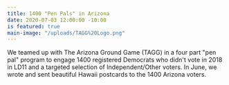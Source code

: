 ```yaml
---
title: 1400 "Pen Pals" in Arizona
date: 2020-07-03 12:00:00 -10:00
is featured: true
main-image: "/uploads/TAGG%20Logo.png"
---
```


We teamed up with The Arizona Ground Game (TAGG) in a four part "pen pal" program to engage 1400 registered Democrats who didn't vote in 2018 in LD11 and a targeted selection of Independent/Other voters.  In June, we wrote and sent beautiful Hawaii postcards to the 1400 Arizona voters.  

